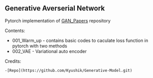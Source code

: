 ## Generative Averserial Network

Pytorch implementation of [GAN_Papers](https://github.com/Kyushik/Generative-Model.git) repository 

Contents:

- 001_Warm_up - contains basic codes to caculate loss function in pytorch with two methods
- 002_VAE - Variational auto encoder



Credits:

    -[Repo](https://github.com/Kyushik/Generative-Model.git)



